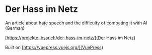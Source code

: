 # Der Hass im Netz

An article about hate speech and the difficulty of combating it with AI (German)

[https://projekte.lbssr.ch/der-hass-im-netz/](Der Hass im Netz)

Built on [https://vuepress.vuejs.org/](VuePress)